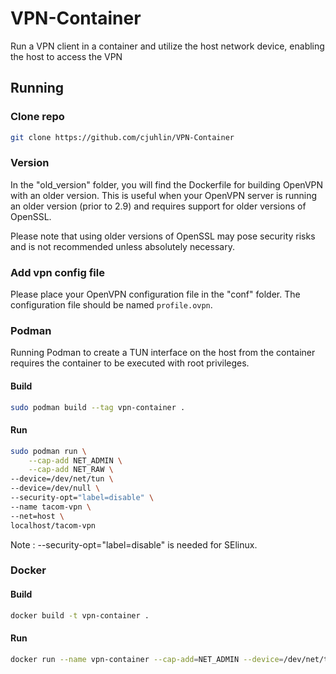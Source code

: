 # VPN-Container
Run a VPN client in a container and utilize the host network device, enabling the host to access the VPN




## Running

### Clone repo
```bash
git clone https://github.com/cjuhlin/VPN-Container
```

### Version

In the "old_version" folder, you will find the Dockerfile for building OpenVPN with an older version. This is useful when your OpenVPN server is running an older version (prior to 2.9) and requires support for older versions of OpenSSL.

Please note that using older versions of OpenSSL may pose security risks and is not recommended unless absolutely necessary.

### Add vpn config file

Please place your OpenVPN configuration file in the "conf" folder. The configuration file should be named ```profile.ovpn```.

### Podman

Running Podman to create a TUN interface on the host from the container requires the container to be executed with root privileges.

#### Build

```bash
sudo podman build --tag vpn-container .
```

#### Run
```bash
sudo podman run \
    --cap-add NET_ADMIN \
    --cap-add NET_RAW \
--device=/dev/net/tun \
--device=/dev/null \
--security-opt="label=disable" \
--name tacom-vpn \
--net=host \
localhost/tacom-vpn
```

Note : --security-opt="label=disable"  is needed for SElinux.

### Docker

#### Build
```bash
docker build -t vpn-container .
```

#### Run
```bash
docker run --name vpn-container --cap-add=NET_ADMIN --device=/dev/net/tun vpn-container
```
